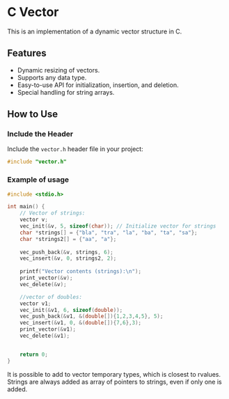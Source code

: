 # C Vector 

This is an implementation of a dynamic vector structure in C. 

## Features
- Dynamic resizing of vectors.
- Supports any data type.
- Easy-to-use API for initialization, insertion, and deletion.
- Special handling for string arrays.

## How to Use

### Include the Header

Include the `vector.h` header file in your project:

```c
#include "vector.h"
```
### Example of usage
```c
#include <stdio.h>

int main() {
    // Vector of strings:
    vector v;
    vec_init(&v, 5, sizeof(char)); // Initialize vector for strings
    char *strings[] = {"bla", "tra", "la", "ba", "ta", "sa"};
    char *strings2[] = {"aa", "a"};
    
    vec_push_back(&v, strings, 6); 
    vec_insert(&v, 0, strings2, 2);
    
    printf("Vector contents (strings):\n");
    print_vector(&v);
    vec_delete(&v);

    //vector of doubles:
    vector v1;
    vec_init(&v1, 6, sizeof(double));
    vec_push_back(&v1, &(double[]){1,2,3,4,5}, 5);
    vec_insert(&v1, 0, &(double[]){7,6},3);
    print_vector(&v1);
    vec_delete(&v1);


    return 0;
}

```
It is possible to add to vector temporary types, which is closest to rvalues. Strings are always added as array of pointers to strings, even if only one is added.








